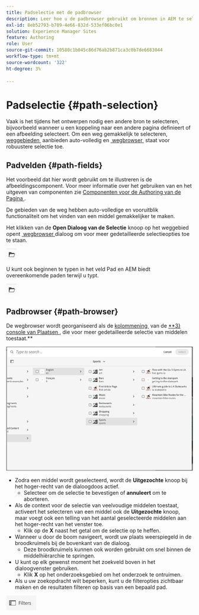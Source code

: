 ```yaml
---
title: Padselectie met de padbrowser
description: Leer hoe u de padbrowser gebruikt om bronnen in AEM te selecteren.
exl-id: 8eb52793-b709-4e66-832d-533ef06bc0e1
solution: Experience Manager Sites
feature: Authoring
role: User
source-git-commit: 10580c1b045c86d76ab2b871ca3c0b7de6683044
workflow-type: tm+mt
source-wordcount: '322'
ht-degree: 3%

---
```


# Padselectie {#path-selection}

Vaak is het tijdens het ontwerpen nodig een andere bron te selecteren, bijvoorbeeld wanneer u een koppeling naar een andere pagina definieert of een afbeelding selecteert. Om een weg gemakkelijk te selecteren, [&#x200B; weggebieden &#x200B;](#path-fields) aanbieden auto-volledig en [&#x200B; wegbrowser &#x200B;](#path-browser) staat voor robuustere selectie toe.

## Padvelden {#path-fields}

Het voorbeeld dat hier wordt gebruikt om te illustreren is de afbeeldingscomponent. Voor meer informatie over het gebruiken van en het uitgeven van componenten zie [&#x200B; Componenten voor de Authoring van de Pagina &#x200B;](/help/sites-cloud/authoring/page-editor/components.md).

De gebieden van de weg hebben auto-volledige en vooruitblik functionaliteit om het vinden van een middel gemakkelijker te maken.

Het klikken van de **Open Dialoog van de Selectie** knoop op het weggebied opent [&#x200B; wegbrowser &#x200B;](#path-browser) dialoog om voor meer gedetailleerde selectieopties toe te staan.

![&#x200B; Open de knoop van de Dialoog van de Selectie &#x200B;](assets/path-selection-open-selection-dialog.png)

U kunt ook beginnen te typen in het veld Pad en AEM biedt overeenkomende paden terwijl u typt.

![&#x200B; Open de knoop van de Dialoog van de Selectie &#x200B;](assets/path-selection-open-selection-dialog.png)

## Padbrowser {#path-browser}

De wegbrowser wordt georganiseerd als de [&#x200B; kolommening &#x200B;](/help/sites-cloud/authoring/basic-handling.md#column-view) van de [**3&rbrace; console van Plaatsen &#x200B;](/help/sites-cloud/authoring/sites-console/introduction.md), die voor meer gedetailleerde selectie van middelen toestaat.**

![&#x200B; Browser van de Weg &#x200B;](/help/sites-cloud/authoring/assets/path-browser.png)

* Zodra een middel wordt geselecteerd, wordt de **Uitgezochte** knoop bij het hoger-recht van de dialoogdoos actief.
   * Selecteer om de selectie te bevestigen of **annuleert** om te aborteren.
* Als de context voor de selectie van veelvoudige middelen toestaat, activeert het selecteren van een middel ook de **Uitgezochte** knoop, maar voegt ook een telling van het aantal geselecteerde middelen aan het hoger-recht van het venster toe.
   * Klik op de **X** naast het getal om de selectie op te heffen.
* Wanneer u door de boom navigeert, wordt uw plaats weerspiegeld in de broodkruimels bij de bovenkant van de dialoog.
   * Deze broodkruimels kunnen ook worden gebruikt om snel binnen de middelhiërarchie te springen.
* U kunt op elk gewenst moment het zoekveld boven in het dialoogvenster gebruiken.
   * Klik **X** op het onderzoeksgebied om het onderzoek te ontruimen.
* Als u uw zoekopdracht wilt beperken, kunt u de filteropties zichtbaar maken en de resultaten filteren op basis van een bepaald pad.

![&#x200B; de optie van Filters &#x200B;](assets/path-selection-filters.png)
